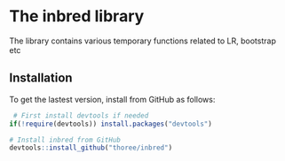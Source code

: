 
<!-- README.md is generated from README.Rmd. Please edit that file -->

# The inbred library

The library contains various temporary functions related to LR,
bootstrap etc

## Installation

To get the lastest version, install from GitHub as follows:

``` r
 # First install devtools if needed
if(!require(devtools)) install.packages("devtools")

# Install inbred from GitHub
devtools::install_github("thoree/inbred")
```
